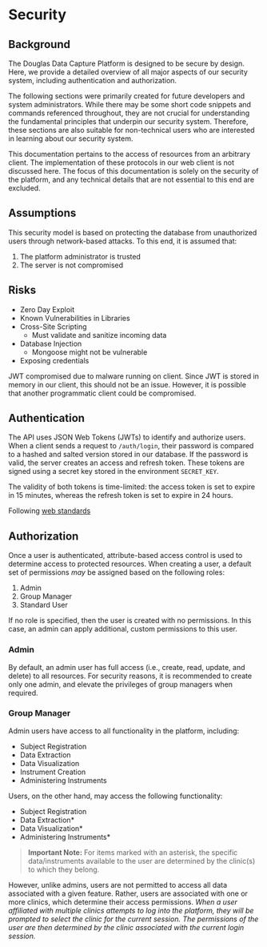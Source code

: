 # Security

## Background

The Douglas Data Capture Platform is designed to be secure by design. Here, we provide a detailed overview of all major aspects of our security system, including authentication and authorization.

The following sections were primarily created for future developers and system administrators. While there may be some short code snippets and commands referenced throughout, they are not crucial for understanding the fundamental principles that underpin our security system. Therefore, these sections are also suitable for non-technical users who are interested in learning about our security system.

This documentation pertains to the access of resources from an arbitrary client. The implementation of these protocols in our web client is not discussed here. The focus of this documentation is solely on the security of the platform, and any technical details that are not essential to this end are excluded.

## Assumptions

This security model is based on protecting the database from unauthorized users through network-based attacks. To this end, it is assumed that:

1. The platform administrator is trusted
2. The server is not compromised

## Risks

- Zero Day Exploit
- Known Vulnerabilities in Libraries
- Cross-Site Scripting
  - Must validate and sanitize incoming data
- Database Injection
  - Mongoose might not be vulnerable
- Exposing credentials

JWT compromised due to malware running on client. Since JWT is stored in memory in our client, this should not be an issue. However, it is possible that another programmatic client could be compromised.

## Authentication

The API uses JSON Web Tokens (JWTs) to identify and authorize users. When a client sends a request to `/auth/login`, their password is compared to a hashed and salted version stored in our database. If the password is valid, the server creates an access and refresh token. These tokens are signed using a secret key stored in the environment `SECRET_KEY`.

The validity of both tokens is time-limited: the access token is set to expire in 15 minutes, whereas the refresh token is set to expire in 24 hours.

Following [web standards](https://www.rfc-editor.org/rfc/rfc6750)



## Authorization

Once a user is authenticated, attribute-based access control is used to determine access to protected resources. When creating a user, a default set of permissions _may_ be assigned based on the following roles:

1. Admin
2. Group Manager
3. Standard User

If no role is specified, then the user is created with no permissions. In this case, an admin can apply additional, custom permissions to this user.

### Admin

By default, an admin user has full access (i.e., create, read, update, and delete) to all resources. For security reasons, it is recommended to create only one admin, and elevate the privileges of group managers when required.

### Group Manager

Admin users have access to all functionality in the platform, including:

- Subject Registration
- Data Extraction
- Data Visualization
- Instrument Creation
- Administering Instruments

Users, on the other hand, may access the following functionality:

- Subject Registration
- Data Extraction\*
- Data Visualization\*
- Administering Instruments\*

> **Important Note:** For items marked with an asterisk, the specific data/instruments available to the user are determined by the clinic(s) to which they belong.

However, unlike admins, users are not permitted to access all data associated with a given feature. Rather, users are associated with one or more clinics, which determine their access permissions. _When a user affiliated with multiple clinics attempts to log into the platform, they will be prompted to select the clinic for the current session. The permissions of the user are then determined by the clinic associated with the current login session._
